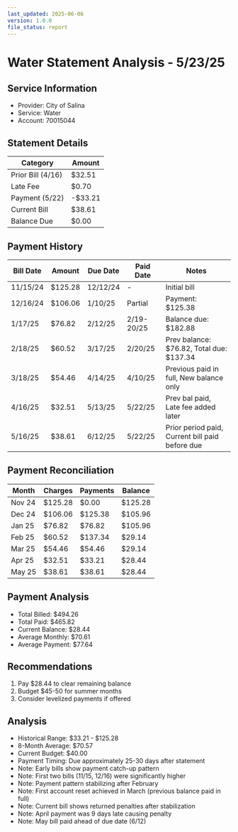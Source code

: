 ```yaml
---
last_updated: 2025-06-06
version: 1.0.0
file_status: report
---
```


# Water Statement Analysis - 5/23/25

## Service Information
- Provider: City of Salina
- Service: Water
- Account: 70015044

## Statement Details
| Category | Amount |
|----------|--------|
| Prior Bill (4/16) | $32.51 |
| Late Fee | $0.70 |
| Payment (5/22) | -$33.21 |
| Current Bill | $38.61 |
| Balance Due | $0.00 |

## Payment History
| Bill Date | Amount | Due Date | Paid Date | Notes |
|-----------|--------|----------|-----------|-------|
| 11/15/24 | $125.28 | 12/12/24 | - | Initial bill |
| 12/16/24 | $106.06 | 1/10/25 | Partial | Payment: $125.38 |
| 1/17/25 | $76.82 | 2/12/25 | 2/19-20/25 | Balance due: $182.88 |
| 2/18/25 | $60.52 | 3/17/25 | 2/20/25 | Prev balance: $76.82, Total due: $137.34 |
| 3/18/25 | $54.46 | 4/14/25 | 4/10/25 | Previous paid in full, New balance only |
| 4/16/25 | $32.51 | 5/13/25 | 5/22/25 | Prev bal paid, Late fee added later |
| 5/16/25 | $38.61 | 6/12/25 | 5/22/25 | Prior period paid, Current bill paid before due |

## Payment Reconciliation
| Month | Charges | Payments | Balance |
|-------|---------|----------|---------|
| Nov 24| $125.28 | $0.00 | $125.28 |
| Dec 24| $106.06 | $125.38 | $105.96 |
| Jan 25| $76.82 | $76.82 | $105.96 |
| Feb 25| $60.52 | $137.34 | $29.14 |
| Mar 25| $54.46 | $54.46 | $29.14 |
| Apr 25| $32.51 | $33.21 | $28.44 |
| May 25| $38.61 | $38.61 | $28.44 |

## Payment Analysis
- Total Billed: $494.26
- Total Paid: $465.82
- Current Balance: $28.44
- Average Monthly: $70.61
- Average Payment: $77.64

## Recommendations
1. Pay $28.44 to clear remaining balance
2. Budget $45-50 for summer months
3. Consider levelized payments if offered

## Analysis
- Historical Range: $33.21 - $125.28
- 8-Month Average: $70.57
- Current Budget: $40.00
- Payment Timing: Due approximately 25-30 days after statement
- Note: Early bills show payment catch-up pattern
- Note: First two bills (11/15, 12/16) were significantly higher
- Note: Payment pattern stabilizing after February
- Note: First account reset achieved in March (previous balance paid in full)
- Note: Current bill shows returned penalties after stabilization
- Note: April payment was 9 days late causing penalty
- Note: May bill paid ahead of due date (6/12)
